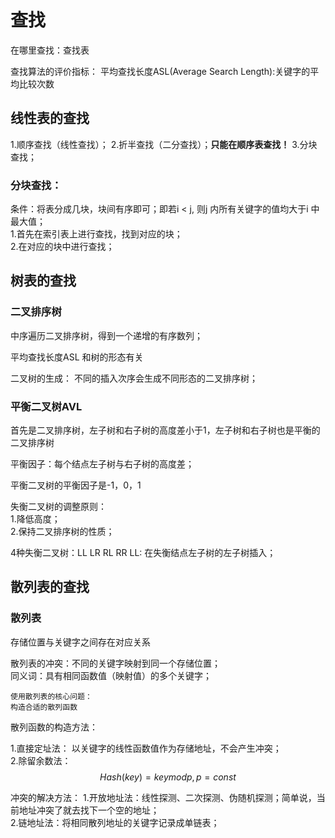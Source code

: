 # 查找
在哪里查找：查找表

查找算法的评价指标：
平均查找长度ASL(Average Search Length):关键字的平均比较次数

## 线性表的查找
1.顺序查找（线性查找）；
2.折半查找（二分查找）；**只能在顺序表查找！**
3.分块查找；

### 分块查找：
条件：将表分成几块，块间有序即可；即若i < j, 则j 内所有关键字的值均大于i 中最大值；  
1.首先在索引表上进行查找，找到对应的块；  
2.在对应的块中进行查找；

## 树表的查找
### 二叉排序树
中序遍历二叉排序树，得到一个递增的有序数列；

平均查找长度ASL 和树的形态有关

二叉树的生成：
不同的插入次序会生成不同形态的二叉排序树；

### 平衡二叉树AVL
首先是二叉排序树，左子树和右子树的高度差小于1，左子树和右子树也是平衡的二叉排序树

平衡因子：每个结点左子树与右子树的高度差；

平衡二叉树的平衡因子是-1，0，1

失衡二叉树的调整原则：  
1.降低高度；  
2.保持二叉排序树的性质；

4种失衡二叉树：LL LR RL RR
LL: 在失衡结点左子树的左子树插入；

## 散列表的查找
### 散列表
存储位置与关键字之间存在对应关系

散列表的冲突：不同的关键字映射到同一个存储位置；  
同义词：具有相同函数值（映射值）的多个关键字；

```
使用散列表的核心问题：
构造合适的散列函数
```

散列函数的构造方法：

1.直接定址法：
以关键字的线性函数值作为存储地址，不会产生冲突；  
2.除留余数法：
$$
Hash(key) = key mod p, p = const
$$

冲突的解决方法：
1.开放地址法：线性探测、二次探测、伪随机探测；简单说，当前地址冲突了就去找下一个空的地址；  
2.链地址法：将相同散列地址的关键字记录成单链表；
